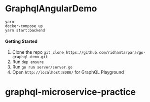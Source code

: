 # GraphqlAngularDemo
```
yarn
docker-compose up
yarn start:backend
```


#### Getting Started
1. Clone the repo  `git clone https://github.com/ridhamtarpara/go-graphql-demo.git`
2. Run `dep ensure`
3. Run `go run server/server.go`
4. Open `http://localhost:8080/` for GraphQL Playground
# graphql-microservice-practice
